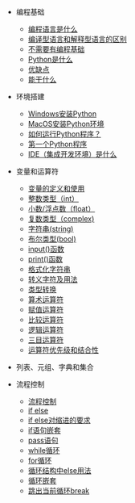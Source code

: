 * 编程基础

  * [编程语言是什么](1.编程基础/编程语言是什么.md)
  * [编译型语言和解释型语言的区别](1.编程基础/编译型语言和解释型语言的区别.md)
  * [不需要有编程基础](1.编程基础/不需要有编程基础.md)
  * [Python是什么](1.编程基础/Python是什么.md)
  * [优缺点](1.编程基础/优缺点.md)
  * [能干什么](1.编程基础/能干什么.md)

* 环境搭建
  * [Windows安装Python](2.环境搭建/Windows安装Python.md)
  * [MacOS安装Python环境](2.环境搭建/MacOS安装Python环境.md)
  * [如何运行Python程序？](2.环境搭建/如何运行Python程序？.md)
  * [第一个Python程序](2.环境搭建/第一个Python程序.md)
  * [IDE（集成开发环境）是什么](2.环境搭建/IDE（集成开发环境）是什么.md)

* 变量和运算符
  * [变量的定义和使用](3.变量和运算符/变量的定义和使用.md)
  * [整数类型（int）](3.变量和运算符/整数类型.md)
  * [小数/浮点数（float）](3.变量和运算符/小数和浮点数.md)
  * [复数类型（complex)](3.变量和运算符/复数类型.md)
  * [字符串(string)](3.变量和运算符/字符串.md)
  * [布尔类型(bool)](3.变量和运算符/布尔类型.md)
  * [input()函数](3.变量和运算符/input()函数.md)
  * [print()函数](3.变量和运算符/print()函数.md)
  * [格式化字符串](3.变量和运算符/格式化字符串.md)
  * [转义字符及用法](3.变量和运算符/转义字符及用法.md)
  * [类型转换](3.变量和运算符/类型转换.md)
  * [算术运算符](3.变量和运算符/算术运算符.md)
  * [赋值运算符](3.变量和运算符/赋值运算符.md)
  * [比较运算符](3.变量和运算符/比较运算符.md)
  * [逻辑运算符](3.变量和运算符/逻辑运算符.md)
  * [三目运算符](3.变量和运算符/三目运算符.md)
  * [运算符优先级和结合性](3.变量和运算符/运算符优先级和结合性.md)

* 列表、元组、字典和集合

* 流程控制
  * [流程控制](5.流程控制/流程控制.md)
  * [if else](5.流程控制/ifelse.md)
  * [if else对缩进的要求](5.流程控制/ifelse对缩进的要求.md)
  * [if语句嵌套](5.流程控制/if语句嵌套.md)
  * [pass语句](5.流程控制/pass语句.md)
  * [while循环](5.流程控制/while循环.md)
  * [for循环](5.流程控制/for循环.md)
  * [循环结构中else用法](5.流程控制/循环结构中else用法.md)
  * [循环嵌套](5.流程控制/循环嵌套.md)
  * [跳出当前循环break](5.流程控制/跳出当前循环break.md)